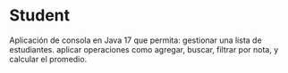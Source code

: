 # Student
Aplicación de consola en Java 17 que permita:
gestionar una lista de estudiantes. 
aplicar operaciones como agregar, buscar, filtrar por nota, y calcular el promedio.
